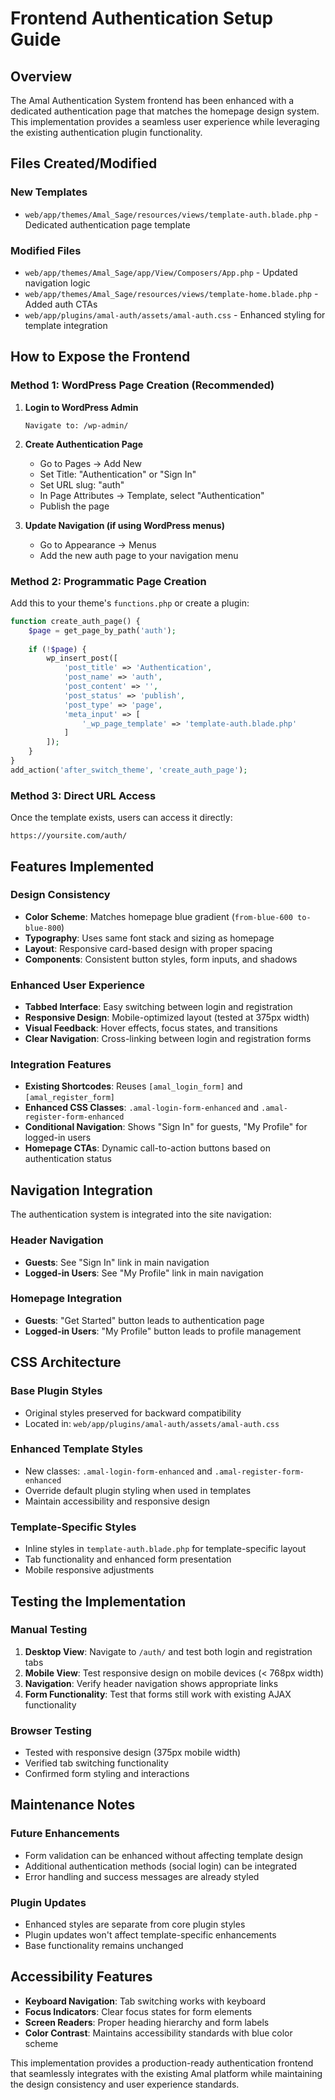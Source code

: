 # Frontend Authentication Setup Guide

## Overview
The Amal Authentication System frontend has been enhanced with a dedicated authentication page that matches the homepage design system. This implementation provides a seamless user experience while leveraging the existing authentication plugin functionality.

## Files Created/Modified

### New Templates
- `web/app/themes/Amal_Sage/resources/views/template-auth.blade.php` - Dedicated authentication page template

### Modified Files
- `web/app/themes/Amal_Sage/app/View/Composers/App.php` - Updated navigation logic
- `web/app/themes/Amal_Sage/resources/views/template-home.blade.php` - Added auth CTAs
- `web/app/plugins/amal-auth/assets/amal-auth.css` - Enhanced styling for template integration

## How to Expose the Frontend

### Method 1: WordPress Page Creation (Recommended)
1. **Login to WordPress Admin**
   ```
   Navigate to: /wp-admin/
   ```

2. **Create Authentication Page**
   - Go to Pages → Add New
   - Set Title: "Authentication" or "Sign In"
   - Set URL slug: "auth"
   - In Page Attributes → Template, select "Authentication"
   - Publish the page

3. **Update Navigation (if using WordPress menus)**
   - Go to Appearance → Menus
   - Add the new auth page to your navigation menu

### Method 2: Programmatic Page Creation
Add this to your theme's `functions.php` or create a plugin:

```php
function create_auth_page() {
    $page = get_page_by_path('auth');
    
    if (!$page) {
        wp_insert_post([
            'post_title' => 'Authentication',
            'post_name' => 'auth',
            'post_content' => '',
            'post_status' => 'publish',
            'post_type' => 'page',
            'meta_input' => [
                '_wp_page_template' => 'template-auth.blade.php'
            ]
        ]);
    }
}
add_action('after_switch_theme', 'create_auth_page');
```

### Method 3: Direct URL Access
Once the template exists, users can access it directly:
```
https://yoursite.com/auth/
```

## Features Implemented

### Design Consistency
- **Color Scheme**: Matches homepage blue gradient (`from-blue-600 to-blue-800`)
- **Typography**: Uses same font stack and sizing as homepage
- **Layout**: Responsive card-based design with proper spacing
- **Components**: Consistent button styles, form inputs, and shadows

### Enhanced User Experience
- **Tabbed Interface**: Easy switching between login and registration
- **Responsive Design**: Mobile-optimized layout (tested at 375px width)
- **Visual Feedback**: Hover effects, focus states, and transitions
- **Clear Navigation**: Cross-linking between login and registration forms

### Integration Features
- **Existing Shortcodes**: Reuses `[amal_login_form]` and `[amal_register_form]`
- **Enhanced CSS Classes**: `.amal-login-form-enhanced` and `.amal-register-form-enhanced`
- **Conditional Navigation**: Shows "Sign In" for guests, "My Profile" for logged-in users
- **Homepage CTAs**: Dynamic call-to-action buttons based on authentication status

## Navigation Integration

The authentication system is integrated into the site navigation:

### Header Navigation
- **Guests**: See "Sign In" link in main navigation
- **Logged-in Users**: See "My Profile" link in main navigation

### Homepage Integration
- **Guests**: "Get Started" button leads to authentication page
- **Logged-in Users**: "My Profile" button leads to profile management

## CSS Architecture

### Base Plugin Styles
- Original styles preserved for backward compatibility
- Located in: `web/app/plugins/amal-auth/assets/amal-auth.css`

### Enhanced Template Styles
- New classes: `.amal-login-form-enhanced` and `.amal-register-form-enhanced`
- Override default plugin styling when used in templates
- Maintain accessibility and responsive design

### Template-Specific Styles
- Inline styles in `template-auth.blade.php` for template-specific layout
- Tab functionality and enhanced form presentation
- Mobile responsive adjustments

## Testing the Implementation

### Manual Testing
1. **Desktop View**: Navigate to `/auth/` and test both login and registration tabs
2. **Mobile View**: Test responsive design on mobile devices (< 768px width)
3. **Navigation**: Verify header navigation shows appropriate links
4. **Form Functionality**: Test that forms still work with existing AJAX functionality

### Browser Testing
- Tested with responsive design (375px mobile width)
- Verified tab switching functionality
- Confirmed form styling and interactions

## Maintenance Notes

### Future Enhancements
- Form validation can be enhanced without affecting template design
- Additional authentication methods (social login) can be integrated
- Error handling and success messages are already styled

### Plugin Updates
- Enhanced styles are separate from core plugin styles
- Plugin updates won't affect template-specific enhancements
- Base functionality remains unchanged

## Accessibility Features
- **Keyboard Navigation**: Tab switching works with keyboard
- **Focus Indicators**: Clear focus states for form elements
- **Screen Readers**: Proper heading hierarchy and form labels
- **Color Contrast**: Maintains accessibility standards with blue color scheme

This implementation provides a production-ready authentication frontend that seamlessly integrates with the existing Amal platform while maintaining the design consistency and user experience standards.